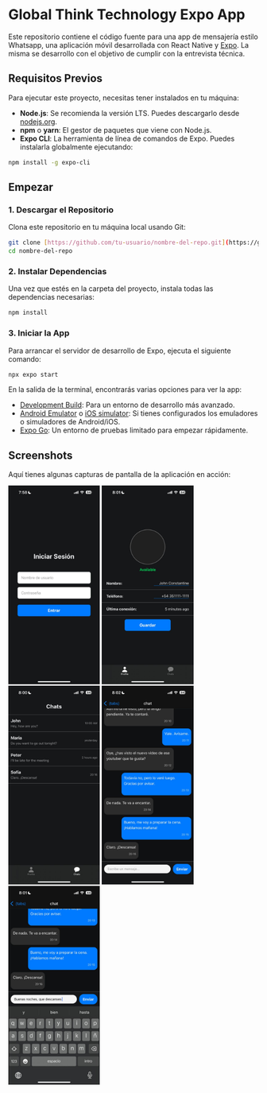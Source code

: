 # Global Think Technology Expo App

Este repositorio contiene el código fuente para una app de mensajería estilo Whatsapp, una aplicación móvil desarrollada con React Native y [Expo](https://expo.dev). La misma se desarrollo con el objetivo de cumplir con la entrevista técnica.

## Requisitos Previos

Para ejecutar este proyecto, necesitas tener instalados en tu máquina:

-   **Node.js**: Se recomienda la versión LTS. Puedes descargarlo desde [nodejs.org](https://nodejs.org/).
-   **npm** o **yarn**: El gestor de paquetes que viene con Node.js.
-   **Expo CLI**: La herramienta de línea de comandos de Expo. Puedes instalarla globalmente ejecutando:

```bash
npm install -g expo-cli
```

## Empezar

### 1. Descargar el Repositorio

Clona este repositorio en tu máquina local usando Git:

```bash
git clone [https://github.com/tu-usuario/nombre-del-repo.git](https://github.com/tu-usuario/nombre-del-repo.git)
cd nombre-del-repo
 ```

### 2. Instalar Dependencias

Una vez que estés en la carpeta del proyecto, instala todas las dependencias necesarias:

```bash
npm install
```

### 3. Iniciar la App

Para arrancar el servidor de desarrollo de Expo, ejecuta el siguiente comando:

```bash
npx expo start
```

En la salida de la terminal, encontrarás varias opciones para ver la app:

- [Development Build](https://docs.expo.dev/develop/development-builds/introduction/): Para un entorno de desarrollo más avanzado.
- [Android Emulator](https://docs.expo.dev/workflow/android-studio-emulator/) o [iOS simulator](https://docs.expo.dev/workflow/ios-simulator/): Si tienes configurados los emuladores o simuladores de Android/iOS.
- [Expo Go](https://expo.dev/go): Un entorno de pruebas limitado para empezar rápidamente.

## Screenshots

Aquí tienes algunas capturas de pantalla de la aplicación en acción:

<img src="./assets/screenshots/login.jpeg" alt="Login" height="400">

<img src="./assets/screenshots/profile.jpeg" alt="Profile" height="400">

<img src="./assets/screenshots/chat-list.jpeg" alt="ChatList" height="400">

<img src="./assets/screenshots/chat.jpeg" alt="Chat" height="400">

<img src="./assets/screenshots/send.jpeg" alt="Send" height="400">
